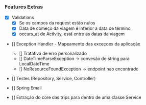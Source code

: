 ### Features Extras

- [x] Validations
  - [x] Se os campos da request estão nulos
  - [x] Data de começo da viagem é inferior a data de término
  - [x] occurs_at de Activity, está entre as datas da viagem
  
- [] Exception Handler - Mapeamento das exceçoes da aplicação
  - [] Tratativa de erro personalizado 
  - [] DateTimeParseException -> convesão de string para LocalDateTime
  - [] NoResourceFoundException -> endpoint nao encontrado
  
- [] Testes (Repository, Service, Controller)

- [] Spring Email

- [] Extração do core das trips para dentro de uma classe Service